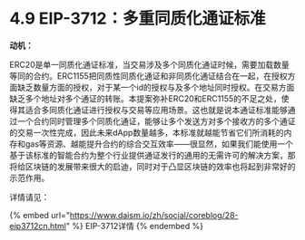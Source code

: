 # 4.9 EIP-3712：多重同质化通证标准

**动机：**

ERC20是单一同质化通证标准，当交易涉及多个同质化通证时候，需要加载数量等同的合约。ERC1155把同质性同质化通证和非同质化通证结合在一起，在授权方面缺乏数量方面的授权，对于某一个id的授权与及多个地址同时授权。在交易方面缺乏多个地址对多个通证的转账。本提案弥补ERC20和ERC1155的不足之处，使得其适合多同质化通证进行授权与交易等应用场景。这也就是说本通证标准能够通过一个合约同时管理多个同质化通证，能够让多个发送方对多个接收方的多个通证的交易一次性完成，因此未来dApp数量越多，本标准就越能节省它们所消耗的内存和gas等资源、越能提升合约的综合交互效率——很显然，如果我们能使用一个基于该标准的智能合约为整个行业提供通证发行的通用的无需许可的解决方案，那将给区块链的发展带来很大的启迪，同时对于凸显区块链的效率也将起到非常好的示范作用。

详情请见：

{% embed url="https://www.daism.io/zh/social/coreblog/28-eip3712cn.html" %}
EIP-3712详情
{% endembed %}
